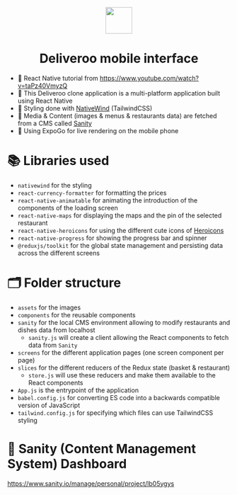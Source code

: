 <p align="center">
  <a>
    <img src="https://cdn-icons-png.flaticon.com/512/4213/4213886.png" width="60" />
  </a>
</p>
<h1 align="center">
  Deliveroo mobile interface
</h1>

- 🎯 React Native tutorial from https://www.youtube.com/watch?v=taPz40VmyzQ
- 🚀 This Deliveroo clone application is a multi-platform application built using React Native
- 🎨 Styling done with <a href="https://www.nativewind.dev/">NativeWind</a> (TailwindCSS)
- 🌃 Media & Content (images & menus & restaurants data) are fetched from a CMS called <a href="https://www.sanity.io/" target="_blank">Sanity</a>
- 📱 Using ExpoGo for live rendering on the mobile phone

# 📚 Libraries used
- `nativewind` for the styling
- `react-currency-formatter` for formatting the prices
- `react-native-animatable` for animating the introduction of the components of the loading screen
- `react-native-maps` for displaying the maps and the pin of the selected restaurant
- `react-native-heroicons` for using the different cute icons of <a href="https://heroicons.com/" target="_blank">Heroicons</a>
- `react-native-progress` for showing the progress bar and spinner
- `@reduxjs/toolkit` for the global state management and persisting data across the different screens

# 🗂 Folder structure
- `assets` for the images
- `components` for the reusable components
- `sanity` for the local CMS environment allowing to modify restaurants and dishes data from localhost
  - `sanity.js` will create a client allowing the React components to fetch data from `Sanity` 
- `screens` for the different application pages (one screen component per page)
- `slices` for the different reducers of the Redux state (basket & restaurant)
  - `store.js` will use these reducers and make them available to the React components
- `App.js` is the entrypoint of the application
- `babel.config.js` for converting ES code into a backwards compatible version of JavaScript
- `tailwind.config.js` for specifying which files can use TailwindCSS styling

# 📔 Sanity (Content Management System) Dashboard
https://www.sanity.io/manage/personal/project/lb05ygys
